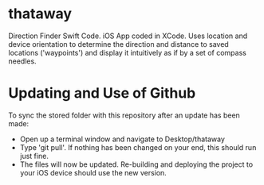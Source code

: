 # thataway
Direction Finder Swift Code.
iOS App coded in XCode.
Uses location and device orientation to determine the direction and distance to saved locations ('waypoints') and display it intuitively as if by a set of compass needles.

# Updating and Use of Github
To sync the stored folder with this repository after an update has been made:
- Open up a terminal window and navigate to Desktop/thataway
- Type 'git pull'. If nothing has been changed on your end, this should run just fine.
- The files will now be updated. Re-building and deploying the project to your iOS device should use the new version.

